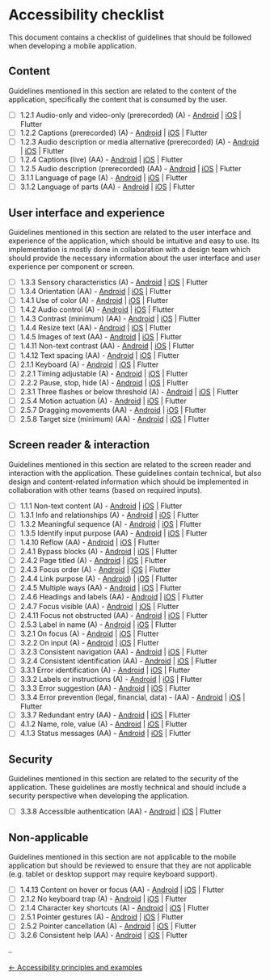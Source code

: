 # Accessibility checklist

This document contains a checklist of guidelines that should be followed when developing a mobile application.

## Content

Guidelines mentioned in this section are related to the content of the application, specifically the content that is consumed by the user.

- [ ] 1.2.1 Audio-only and video-only (prerecorded) (A) - [Android](../platforms/android/guideline_percievable_android.md#captions-support-for-prerecorded-media-wcag-121-and-122---level-a) | [iOS](../platforms/ios/guideline_perceivable_ios.md#captions-support-for-prerecorded-media-wcag-121-and-122---level-a) | Flutter
- [ ] 1.2.2 Captions (prerecorded) (A) - [Android](../platforms/android/guideline_percievable_android.md#captions-support-for-prerecorded-media-wcag-121-and-122---level-a) | [iOS](../platforms/ios/guideline_perceivable_ios.md#captions-support-for-prerecorded-media-wcag-121-and-122---level-a) | Flutter
- [ ] 1.2.3 Audio description or media alternative (prerecorded) (A) - [Android](../platforms/android/guideline_percievable_android.md#audio-description-or-media-alternative-wcag-123---level-a) | [iOS](../platforms/ios/guideline_perceivable_ios.md#audio-description-or-media-alternative-wcag-123---level-a) | Flutter
- [ ] 1.2.4 Captions (live) (AA) - [Android](../platforms/android/guideline_percievable_android.md#captions-support-for-live-media-wcag-124---level-aa) | [iOS](../platforms/ios/guideline_perceivable_ios.md#captions-support-for-live-media-wcag-124---level-aa) | Flutter
- [ ] 1.2.5 Audio description (prerecorded) (AA) - [Android](../platforms/android/guideline_percievable_android.md#audio-description-for-prerecorded-media-wcag-125---level-aa) | [iOS](../platforms/ios/guideline_perceivable_ios.md#audio-description-for-prerecorded-media-wcag-125---level-aa) | Flutter
- [ ] 3.1.1 Language of page (A) - [Android](../platforms/android/guideline_understandable_android.md#language-of-page-wcag-311--level-a) | [iOS](../platforms/ios/guideline_understandable_ios.md#language-of-page-wcag-311--level-a) | Flutter
- [ ] 3.1.2 Language of parts (AA) - [Android](../platforms/android/guideline_understandable_android.md#language-of-parts-wcag-312--level-aa) | [iOS](../platforms/ios/guideline_understandable_ios.md#language-of-parts-wcag-312---level-aa) | Flutter

## User interface and experience

Guidelines mentioned in this section are related to the user interface and experience of the application, which should be intuitive and easy to use. Its implementation is mostly done in collaboration with a design team which should provide the necessary information about the user interface and user experience per component or screen.

- [ ] 1.3.3 Sensory characteristics (A) - [Android](../platforms/android/guideline_percievable_android.md#sensory-characteristics-wcag-133---level-a) | [iOS](../platforms/ios/guideline_perceivable_ios.md#sensory-characteristics-wcag-133---level-a) | Flutter
- [ ] 1.3.4 Orientation (AA) - [Android](../platforms/android/guideline_percievable_android.md#orientation-wcag-134---level-aa) | [iOS](../platforms/ios/guideline_perceivable_ios.md#orientation-wcag-134---level-aa) | Flutter
- [ ] 1.4.1 Use of color (A) - [Android](../platforms/android/guideline_percievable_android.md#use-of-color-wcag-141---level-a) | [iOS](../platforms/ios/guideline_perceivable_ios.md#other-perceivable-guidelines) | Flutter
- [ ] 1.4.2 Audio control (A) - [Android](../platforms/android/guideline_percievable_android.md#audio-control-wcag-142---level-a) | [iOS](../platforms/ios/guideline_perceivable_ios.md#other-perceivable-guidelines) | Flutter
- [ ] 1.4.3 Contrast (minimum) (AA) - [Android](../platforms/android/guideline_percievable_android.md#other-perceivable-guidelines) | [iOS](../platforms/ios/guideline_perceivable_ios.md#other-perceivable-guidelines) | Flutter
- [ ] 1.4.4 Resize text (AA) - [Android](../platforms/android/guideline_percievable_android.md#resize-text) | [iOS](../platforms/ios/guideline_perceivable_ios.md#resizeable-text-wcag-144---level-aa) | Flutter
- [ ] 1.4.5 Images of text (AA) - [Android](../platforms/android/guideline_percievable_android.md#images-of-text) | [iOS](../platforms/ios/guideline_perceivable_ios.md#images-of-text-wcag-145---level-aa) | Flutter
- [ ] 1.4.11 Non-text contrast (AA) - [Android](../platforms/android/guideline_percievable_android.md#other-perceivable-guidelines) | [iOS](../platforms/ios/guideline_perceivable_ios.md#other-perceivable-guidelines) | Flutter
- [ ] 1.4.12 Text spacing (AA) - [Android](../platforms/android/guideline_percievable_android.md#text-spacing) | [iOS](../platforms/ios/guideline_perceivable_ios.md#other-perceivable-guidelines) | Flutter
- [ ] 2.1.1 Keyboard (A) - [Android](../platforms/android/guideline_operable_android.md#keyboard-wcag-211---Level-a) | [iOS](../platforms/ios/guideline_operable_ios.md#other-operable-guidelines) | Flutter
- [ ] 2.2.1 Timing adjustable (A) - [Android](../platforms/android/guideline_operable_android.md#timing-adjustable) | [iOS](../platforms/ios/guideline_operable_ios.md#timing-adjustable-wcag-221---level-a) | Flutter
- [ ] 2.2.2 Pause, stop, hide (A) - [Android](../platforms/android/guideline_operable_android.md#pause-stop-hide) | [iOS](../platforms/ios/guideline_operable_ios.md#pause-stop-hide-wcag-222---level-a) | Flutter
- [ ] 2.3.1 Three flashes or below threshold (A) - [Android](../platforms/android/guideline_operable_android.md#seizures-and-physical-reactions-wcag-231---level-a) | [iOS](../platforms/ios/guideline_operable_ios.md#three-flashed-or-below-threshold-wcag-231---level-a) | Flutter
- [ ] 2.5.4 Motion actuation (A) - [Android](../platforms/android/guideline_operable_android.md#motion-actuation) | [iOS](../platforms/ios/guideline_operable_ios.md#motion-actuation-wcag-254---level-a) | Flutter
- [ ] 2.5.7 Dragging movements (AA) - [Android](../platforms/android/guideline_operable_android.md#dragging-movements) | [iOS](../platforms/ios/guideline_operable_ios.md#dragging-movements-wcag-257---level-aa) | Flutter
- [ ] 2.5.8 Target size (minimum) (AA) - [Android](../platforms/android/guideline_operable_android.md#target-size-minimum-wcag-258---level-aa) | [iOS](../platforms/ios/guideline_operable_ios.md#target-size-minimum-wcag-258---level-aa) | Flutter

## Screen reader & interaction

Guidelines mentioned in this section are related to the screen reader and interaction with the application. These guidelines contain technical, but also design and content-related information which should be implemented in collaboration with other teams (based on required inputs).

- [ ] 1.1.1 Non-text content (A) - [Android](../platforms/android/guideline_percievable_android.md#non-text-content-identification-wcag-111---level-a) | [iOS](../platforms/ios/guideline_perceivable_ios.md#non-text-content-identification-wcag-111---level-a) | Flutter
- [ ] 1.3.1 Info and relationships (A) - [Android](../platforms/android/guideline_percievable_android.md#info-and-relationships-wcag-131---level-a) | [iOS](../platforms/ios/guideline_perceivable_ios.md#element-information-and-relationship-wcag-131---level-a) | Flutter
- [ ] 1.3.2 Meaningful sequence (A) - [Android](../platforms/android/guideline_percievable_android.md#meaningful-sequence-wcag-132---level-a) | [iOS](../platforms/ios/guideline_perceivable_ios.md#meaningful-sequence-wcag-132---level-a) | Flutter
- [ ] 1.3.5 Identify input purpose (AA) - [Android](../platforms/android/guideline_percievable_android.md#identify-input-purpose-wcag-135---level-aa) | [iOS](../platforms/ios/guideline_perceivable_ios.md#identify-input-purpose-wcag-135---level-aa) | Flutter
- [ ] 1.4.10 Reflow (AA) - [Android](../platforms/android/guideline_percievable_android.md#reflow-wcag-1410---level-aa) | [iOS](../platforms/ios/guideline_perceivable_ios.md#reflow-wcag-1410---level-aa) | Flutter
- [ ] 2.4.1 Bypass blocks (A) - [Android](../platforms/android/guideline_operable_android.md#bypass-blocks-wcag-241---level-a) | [iOS](../platforms/ios/guideline_operable_ios.md#bypass-blocks-wcag-241---level-a) | Flutter
- [ ] 2.4.2 Page titled (A) - [Android](../platforms/android/guideline_operable_android.md#page-titled-wcag-242---level-a) | [iOS](../platforms/ios/guideline_operable_ios.md#page-titled-wcag-242---level-a) | Flutter
- [ ] 2.4.3 Focus order (A) - [Android](../platforms/android/guideline_operable_android.md#focus-order-wcag-243---level-a) | [iOS](../platforms/ios/guideline_operable_ios.md#focus-order-wcag-243---level-a) | Flutter
- [ ] 2.4.4 Link purpose (A) - [Android](../platforms/android/guideline_operable_android.md#link-purpose-in-context-wcag-244---Level-A)) | [iOS](../platforms/ios/guideline_operable_ios.md#action-purpose-wcag-244---level-a) | Flutter
- [ ] 2.4.5 Multiple ways (AA) - [Android](../platforms/android/guideline_operable_android.md#other-operable-guidelines) | [iOS](../platforms/ios/guideline_operable_ios.md#other-operable-guidelines) | Flutter
- [ ] 2.4.6 Headings and labels (AA) - [Android](../platforms/android/guideline_operable_android.md#heading-and-labels-wcag-246---level-aa) | [iOS](../platforms/ios/guideline_operable_ios.md#heading-and-labels-wcag-246---level-aa) | Flutter
- [ ] 2.4.7 Focus visible (AA) - [Android](../platforms/android/guideline_operable_android.md#focus-visibility-wcag-247---level-aa) | [iOS](../platforms/ios/guideline_operable_ios.md#focus-visibility-wcag-247---level-aa) | Flutter
- [ ] 2.4.11 Focus not obstructed (AA) - [Android](../platforms/android/guideline_operable_android.md#focus-not-obscured-minimum-wcag-2411---level-aa) | [iOS](../platforms/ios/guideline_operable_ios.md#focus-not-obscured-minimum-wcag-2411---level-aa) | Flutter
- [ ] 2.5.3 Label in name (A)  - [Android](../platforms/android/guideline_operable_android.md#label-in-name-wcag-253---level-a) | [iOS](../platforms/ios/guideline_operable_ios.md#label-in-name-wcag-253---level-a) | Flutter
- [ ] 3.2.1 On focus (A) - [Android](../platforms/android/guideline_understandable_android.md#on-focus--on-input-wcag-321-and-322---level-a) | [iOS](../platforms/ios/guideline_understandable_ios.md#on-focus--on-input-wcag-321-and-322---level-a) | Flutter
- [ ] 3.2.2 On input (A) - [Android](../platforms/android/guideline_understandable_android.md#on-focus--on-input-wcag-321-and-322---level-a) | [iOS](../platforms/ios/guideline_understandable_ios.md#on-focus--on-input-wcag-321-and-322---level-a) | Flutter
- [ ] 3.2.3 Consistent navigation (AA) - [Android](../platforms/android/guideline_understandable_android.md#consistent-navigation-wcag-323---level-aa) | [iOS](../platforms/ios/guideline_understandable_ios.md#consistent-navigation-wcag-323---level-aa) | Flutter
- [ ] 3.2.4 Consistent identification (AA) - [Android](../platforms/android/guideline_understandable_android.md#consistent-identification-wcag-324---level-aa) | [iOS](../platforms/ios/guideline_understandable_ios.md#consistent-identification-wcag-324---level-aa) | Flutter
- [ ] 3.3.1 Error identification (A) - [Android](../platforms/android/guideline_understandable_android.md#error-identification-wcag-331---level-a) | [iOS](../platforms/ios/guideline_understandable_ios.md#error-identification-wcag-331---level-a) | Flutter
- [ ] 3.3.2 Labels or instructions (A) - [Android](../platforms/android/guideline_understandable_android.md#labels-or-instructions-wcag-332---level-a) | [iOS](../platforms/ios/guideline_understandable_ios.md#labels-or-instructions-wcag-332---level-a) | Flutter
- [ ] 3.3.3 Error suggestion (AA) - [Android](../platforms/android/guideline_understandable_android.md#error-suggestion-wcag-333---level-aa) | [iOS](../platforms/ios/guideline_understandable_ios.md#error-suggestion-wcag-333---level-aa) | Flutter
- [ ] 3.3.4 Error prevention (legal, financial, data) - (AA) - [Android](../platforms/android/guideline_understandable_android.md#error-prevention-legal-financial-data-wcag-334---level-aa) | [iOS](../platforms/ios/guideline_understandable_ios.md#error-prevention-legal-financial-data-wcag-334---level-aa) | Flutter
- [ ] 3.3.7 Redundant entry (AA) - [Android](../platforms/android/guideline_understandable_android.md#redundant-entry-wcag-337---level-a) | [iOS](../platforms/ios/guideline_understandable_ios.md#redundant-entry-wcag-337---level-a) | Flutter
- [ ] 4.1.2 Name, role, value (A) - [Android](../platforms/android/guideline_robust_android.md#name-role-value-wcag-412---level-a) | [iOS](../platforms/ios/guideline_robust_ios.md#name-role-value-wcag-412---level-a) | Flutter
- [ ] 4.1.3 Status messages (AA) - [Android](../platforms/android/guideline_robust_android.md#status-messages-wcag-413---level-aa) | [iOS](../platforms/ios/guideline_robust_ios.md#status-messages-wcag-413---level-aa) | Flutter

## Security

Guidelines mentioned in this section are related to the security of the application. These guidelines are mostly technical and should include a security perspective when developing the application.

- [ ] 3.3.8 Accessible authentication (AA) - [Android](../platforms/android/guideline_understandable_android.md#accessible-authentication-minimum-wcag-338---level-aa) | [iOS](../platforms/ios/guideline_understandable_ios.md#accessible-authentication-minimum-wcag-338---level-aa) | Flutter

## Non-applicable

Guidelines mentioned in this section are not applicable to the mobile application but should be reviewed to ensure that they are not applicable (e.g. tablet or desktop support may require keyboard support).


- [ ] 1.4.13 Content on hover or focus (AA) - [Android](../platforms/android/guideline_percievable_android.md#other-percievable-guidelines) | [iOS](../platforms/ios/guideline_perceivable_ios.md#other-perceivable-guidelines) | Flutter
- [ ] 2.1.2 No keyboard trap (A) - [Android](../platforms/android/guideline_operable_android.md#other-operable-guidelines) | [iOS](../platforms/ios/guideline_operable_ios.md#other-operable-guidelines) | Flutter
- [ ] 2.1.4 Character key shortcuts (A) - [Android](../platforms/android/guideline_operable_android.md#other-operable-guidelines) | [iOS](../platforms/ios/guideline_operable_ios.md#other-operable-guidelines) | Flutter
- [ ] 2.5.1 Pointer gestures (A) - [Android](../platforms/android/guideline_operable_android.md#other-operable-guidelines) | [iOS](../platforms/ios/guideline_operable_ios.md#other-operable-guidelines) | Flutter
- [ ] 2.5.2 Pointer cancellation (A) - [Android](../platforms/android/guideline_operable_android.md#other-operable-guidelines) | [iOS](../platforms/ios/guideline_operable_ios.md#other-operable-guidelines) | Flutter
- [ ] 3.2.6 Consistent help (AA) - [Android](../platforms/android/guideline_understandable_android.md#other-operable-guidelines) | [iOS](../platforms/ios/guideline_understandable_ios.md#other-understandable-guidelines) | Flutter

⎯

[← Accessibility principles and examples](accessibility_principles_and_examples.md "Accessibility principles and examples")
